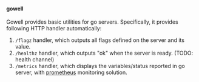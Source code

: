 #### gowell 

Gowell provides basic utilities for go servers. Specifically, it provides 
following HTTP handler automatically: 

1. `/flagz` handler, which outputs all flags defined on the server and its value.
2. `/healthz` handler, which outputs "ok" when the server is ready. (TODO: health channel)
3. `/metrics` handler, which displays the variables/status reported in go server, with [prometheus](https://prometheus.io/) monitoring solution.
